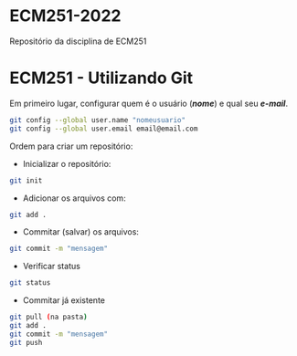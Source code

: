 # ECM251-2022
Repositório da disciplina de ECM251

# ECM251 - Utilizando Git

Em primeiro lugar, configurar quem é o usuário (***nome***) e qual seu ***e-mail***.

```bash
git config --global user.name "nomeusuario"
git config --global user.email email@email.com
```

Ordem para criar um repositório:
- Inicializar o repositório:
```bash
git init
```

- Adicionar os arquivos com:
```bash
git add .
```

- Commitar (salvar) os arquivos:
```bash
git commit -m "mensagem"
```

- Verificar status
```bash
git status
```

- Commitar já existente
```bash
git pull (na pasta)
git add .
git commit -m "mensagem"
git push
```
